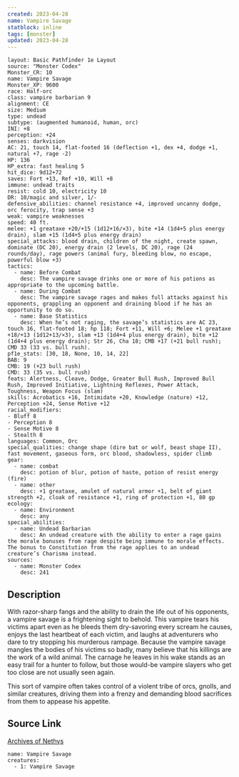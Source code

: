 ```yaml
---
created: 2023-04-28
name: Vampire Savage
statblock: inline
tags: [monster]
updated: 2023-04-28
---
```

```statblock
layout: Basic Pathfinder 1e Layout
source: "Monster Codex"
Monster_CR: 10
name: Vampire Savage
Monster_XP: 9600
race: Half-orc
class: vampire barbarian 9
alignment: CE
size: Medium
type: undead
subtype: (augmented humanoid, human, orc)
INI: +8
perception: +24
senses: darkvision
AC: 21, touch 14, flat-footed 16 (deflection +1, dex +4, dodge +1, natural +7, rage -2)
HP: 136
HP_extra: fast healing 5
hit_dice: 9d12+72
saves: Fort +13, Ref +10, Will +8
immune: undead traits
resist: cold 10, electricity 10
DR: 10/magic and silver, 1/-
defensive_abilities: channel resistance +4, improved uncanny dodge, orc ferocity, trap sense +3
weak: vampire weaknesses
speed: 40 ft.
melee: +1 greataxe +20/+15 (1d12+16/×3), bite +14 (1d4+5 plus energy drain), slam +15 (1d4+5 plus energy drain)
special_attacks: blood drain, children of the night, create spawn, dominate (DC 20), energy drain (2 levels, DC 20), rage (24 rounds/day), rage powers (animal fury, bleeding blow, no escape, powerful blow +3)
tactics:
  - name: Before Combat
    desc: The vampire savage drinks one or more of his potions as appropriate to the upcoming battle.
  - name: During Combat
    desc: The vampire savage rages and makes full attacks against his opponents, grappling an opponent and draining blood if he has an opportunity to do so.
  - name: Base Statistics
    desc: When he’s not raging, the savage’s statistics are AC 23, touch 16, flat-footed 18; hp 118; Fort +11, Will +6; Melee +1 greataxe +18/+13 (1d12+13/×3), slam +13 (1d4+4 plus energy drain), bite +12 (1d4+4 plus energy drain); Str 26, Cha 18; CMB +17 (+21 bull rush); CMD 33 (33 vs. bull rush).
pf1e_stats: [30, 18, None, 10, 14, 22]
BAB: 9
CMB: 19 (+23 bull rush)
CMD: 33 (35 vs. bull rush)
feats: Alertness, Cleave, Dodge, Greater Bull Rush, Improved Bull Rush, Improved Initiative, Lightning Reflexes, Power Attack, Toughness, Weapon Focus (slam)
skills: Acrobatics +16, Intimidate +20, Knowledge (nature) +12, Perception +24, Sense Motive +12
racial_modifiers:
- Bluff 8
- Perception 8
- Sense Motive 8
- Stealth 8
languages: Common, Orc
special_qualities: change shape (dire bat or wolf, beast shape II), fast movement, gaseous form, orc blood, shadowless, spider climb
gear:
  - name: combat
    desc: potion of blur, potion of haste, potion of resist energy (fire)
  - name: other
    desc: +1 greataxe, amulet of natural armor +1, belt of giant strength +2, cloak of resistance +1, ring of protection +1, 80 gp
ecology:
  - name: Environment
    desc: any
special_abilities:
  - name: Undead Barbarian
    desc: An undead creature with the ability to enter a rage gains the morale bonuses from rage despite being immune to morale effects. The bonus to Constitution from the rage applies to an undead creature’s Charisma instead.
sources:
  - name: Monster Codex
    desc: 241
```
## Description
With razor-sharp fangs and the ability to drain the life out of his opponents, a vampire savage is a frightening sight to behold. This vampire tears his victims apart even as he bleeds them dry-savoring every scream he causes, enjoys the last heartbeat of each victim, and laughs at adventurers who dare to try stopping his murderous rampage. Because the vampire savage mangles the bodies of his victims so badly, many believe that his killings are the work of a wild animal. The carnage he leaves in his wake stands as an easy trail for a hunter to follow, but those would-be vampire slayers who get too close are not usually seen again.

 This sort of vampire often takes control of a violent tribe of orcs, gnolls, and similar creatures, driving them into a frenzy and demanding blood sacrifices from them to appease his appetite.
## Source Link
[Archives of Nethys](https://aonprd.com/MonsterDisplay.aspx?ItemName=Vampire%20Savage)
```encounter-table
name: Vampire Savage
creatures:
  - 1: Vampire Savage
```
